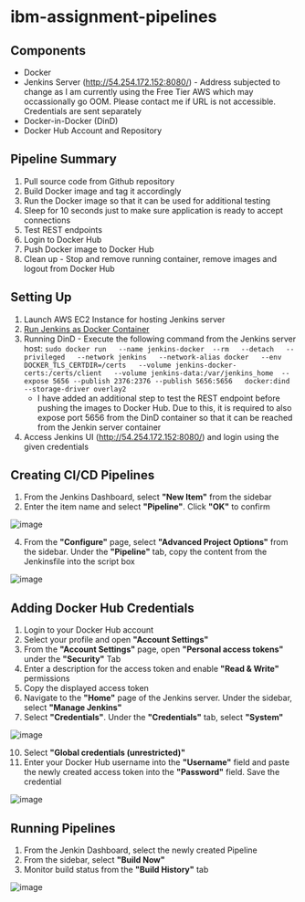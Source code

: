 # ibm-assignment-pipelines

## Components

- Docker
- Jenkins Server (http://54.254.172.152:8080/) - Address subjected to change as I am currently using the Free Tier AWS which may occassionally go OOM. Please contact me if URL is not accessible. Credentials are sent separately
- Docker-in-Docker (DinD)
- Docker Hub Account and Repository

## Pipeline Summary

1. Pull source code from Github repository
2. Build Docker image and tag it accordingly
3. Run the Docker image so that it can be used for additional testing
4. Sleep for 10 seconds just to make sure application is ready to accept connections
5. Test REST endpoints
6. Login to Docker Hub
7. Push Docker image to Docker Hub
8. Clean up - Stop and remove running container, remove images and logout from Docker Hub

## Setting Up

1. Launch AWS EC2 Instance for hosting Jenkins server
2. [Run Jenkins as Docker Container](https://www.jenkins.io/doc/book/installing/docker/)
3. Running DinD - Execute the following command from the Jenkins server host: `sudo docker run   --name jenkins-docker  --rm   --detach   --privileged   --network jenkins   --network-alias docker   --env DOCKER_TLS_CERTDIR=/certs   --volume jenkins-docker-certs:/certs/client   --volume jenkins-data:/var/jenkins_home  --expose 5656 --publish 2376:2376 --publish 5656:5656   docker:dind   --storage-driver overlay2`
   - I have added an additional step to test the REST endpoint before pushing the images to Docker Hub. Due to this, it is required to also expose port 5656 from the DinD container so that it can be reached from the Jenkin server container
4. Access Jenkins UI (http://54.254.172.152:8080/) and login using the given credentials

## Creating CI/CD Pipelines

1. From the Jenkins Dashboard, select **"New Item"** from the sidebar
2. Enter the item name and select **"Pipeline"**. Click **"OK"** to confirm
   
![image](https://github.com/user-attachments/assets/7f532d3f-49be-4e7a-a5ba-c782a4746914)

4. From the **"Configure"** page, select **"Advanced Project Options"** from the sidebar. Under the **"Pipeline"** tab, copy the content from the Jenkinsfile into the script box
   
![image](https://github.com/user-attachments/assets/3eabb040-97e7-4c74-a737-bc34bc6ac0ef)

## Adding Docker Hub Credentials

1. Login to your Docker Hub account
2. Select your profile and open **"Account Settings"**
3. From the **"Account Settings"** page, open **"Personal access tokens"** under the **"Security"** Tab
4. Enter a description for the access token and enable **"Read & Write"** permissions
5. Copy the displayed access token
6. Navigate to the **"Home"** page of the Jenkins server. Under the sidebar, select **"Manage Jenkins"**
7. Select **"Credentials"**. Under the **"Credentials"** tab, select **"System"**
   
![image](https://github.com/user-attachments/assets/cd324c0c-07c4-4c6a-98a6-281bdf1a1ea9)

10. Select **"Global credentials (unrestricted)"**
11. Enter your Docker Hub username into the **"Username"** field and paste the newly created access token into the **"Password"** field. Save the credential
    
![image](https://github.com/user-attachments/assets/49b015a0-d5ab-4cd1-9e84-c96ed7cddd1c)


## Running Pipelines

1. From the Jenkin Dashboard, select the newly created Pipeline
2. From the sidebar, select **"Build Now"**
3. Monitor build status from the **"Build History"** tab
   
![image](https://github.com/user-attachments/assets/3f0f7692-6733-42af-b7f9-83b93b43fd41)

